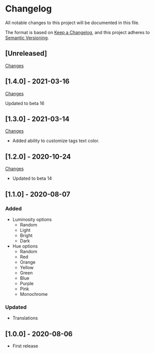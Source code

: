 # Changelog

All notable changes to this project will be documented in this file.

The format is based on [Keep a Changelog](https://keepachangelog.com/en/1.0.0/),
and this project adheres to [Semantic Versioning](https://semver.org/spec/v2.0.0.html).

## [Unreleased]

[Changes](https://github.com/Nearata/flarum-ext-tags-color-generator/compare/v1.4.0...main)

## [1.4.0] - 2021-03-16

[Changes](https://github.com/Nearata/flarum-ext-tags-color-generator/compare/v1.3.0...v1.4.0)

Updated to beta 16

## [1.3.0] - 2021-03-14

[Changes](https://github.com/Nearata/flarum-ext-tags-color-generator/compare/v1.2.0...v1.3.0)

- Added ability to customize tags text color.

## [1.2.0] - 2020-10-24

[Changes](https://github.com/Nearata/flarum-ext-tags-color-generator/compare/v1.1.0...v1.2.0)

- Updated to beta 14

## [1.1.0] - 2020-08-07

### Added

- Luminosity options
  - Random
  - Light
  - Bright
  - Dark
- Hue options
  - Random
  - Red
  - Orange
  - Yellow
  - Green
  - Blue
  - Purple
  - Pink
  - Monochrome

### Updated

- Translations

## [1.0.0] - 2020-08-06

- First release
